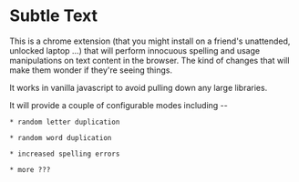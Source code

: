 # Subtle Text

This is a chrome extension (that you might install on a friend's unattended, unlocked laptop ...) 
that will perform innocuous spelling and usage manipulations on text content in the browser. The kind
of changes that will make them wonder if they're seeing things.

It works in vanilla javascript to avoid pulling down any large libraries.

It will provide a couple of configurable modes including --

    * random letter duplication

    * random word duplication

    * increased spelling errors

    * more ???

